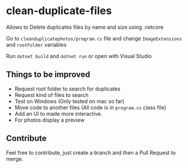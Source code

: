 # clean-duplicate-files
Allows to Delete duplicates files by name and size using .netcore

Go to `cleanduplicatephotos/program.cs` file and change `ImageExtensions` and `rootFolder` variables

Run `dotnet build` and `dotnet run` or open with Visual Studio

## Things to be improved
- Request root folder to search for duplicates
- Request kind of files to search
- Test on Windows (Only tested on mac so far)
- Move code to another files (All code is in `program.cs` class file)
- Add an UI to made more interactive.
- For photos display a preview

## Contribute
Feel free to contribute, just create a branch and then a Pull Request to merge.
